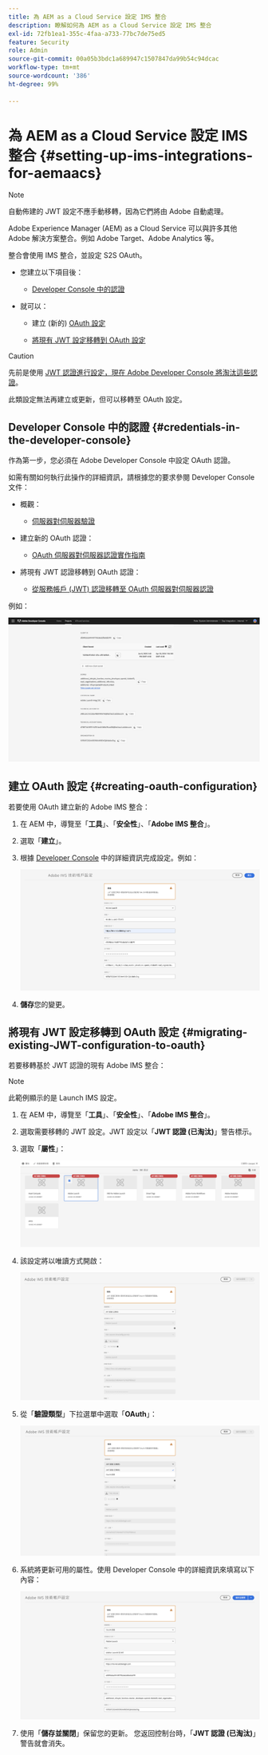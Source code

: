 ```yaml
---
title: 為 AEM as a Cloud Service 設定 IMS 整合
description: 瞭解如何為 AEM as a Cloud Service 設定 IMS 整合
exl-id: 72fb1ea1-355c-4faa-a733-77bc7de75ed5
feature: Security
role: Admin
source-git-commit: 00a05b3bdc1a689947c1507847da99b54c94dcac
workflow-type: tm+mt
source-wordcount: '386'
ht-degree: 99%

---
```


# 為 AEM as a Cloud Service 設定 IMS 整合 {#setting-up-ims-integrations-for-aemaacs}

>[!NOTE]
>
>自動佈建的 JWT 設定不應手動移轉，因為它們將由 Adobe 自動處理。

Adobe Experience Manager (AEM) as a Cloud Service 可以與許多其他 Adobe 解決方案整合。例如 Adobe Target、Adobe Analytics 等。

整合會使用 IMS 整合，並設定 S2S OAuth。

* 您建立以下項目後：

   * [Developer Console 中的認證](#credentials-in-the-developer-console)

* 就可以：

   * 建立 (新的) [OAuth 設定](#creating-oauth-configuration)

   * [將現有 JWT 設定移轉到 OAuth 設定](#migrating-existing-JWT-configuration-to-oauth)

>[!CAUTION]
>
>先前是使用 [JWT 認證進行設定，現在 Adobe Developer Console 將淘汰這些認證](/help/security/jwt-credentials-deprecation-in-adobe-developer-console.md)。
>
>此類設定無法再建立或更新，但可以移轉至 OAuth 設定。

## Developer Console 中的認證 {#credentials-in-the-developer-console}

作為第一步，您必須在 Adobe Developer Console 中設定 OAuth 認證。

如需有關如何執行此操作的詳細資訊，請根據您的要求參閱 Developer Console 文件：

* 概觀：

   * [伺服器對伺服器驗證](https://developer.adobe.com/developer-console/docs/guides/authentication/ServerToServerAuthentication/)

* 建立新的 OAuth 認證：

   * [OAuth 伺服器對伺服器認證實作指南](https://developer.adobe.com/developer-console/docs/guides/authentication/ServerToServerAuthentication/implementation)

* 將現有 JWT 認證移轉到 OAuth 認證：

   * [從服務帳戶 (JWT) 認證移轉至 OAuth 伺服器對伺服器認證](https://developer.adobe.com/developer-console/docs/guides/authentication/ServerToServerAuthentication/migration/)

例如：

![Developer Console 的 OAuth 認證](assets/ims-configuration-developer-console.png)

## 建立 OAuth 設定 {#creating-oauth-configuration}

若要使用 OAuth 建立新的 Adobe IMS 整合：

1. 在 AEM 中，導覽至「**工具**」、「**安全性**」、「**Adobe IMS 整合**」。

1. 選取「**建立**」。

1. 根據 [Developer Console](https://developer.adobe.com/developer-console/docs/guides/authentication/ServerToServerAuthentication/implementation) 中的詳細資訊完成設定。例如：

   ![建立 OAuth 設定](assets/ims-create-oauth-configuration.png)

1. **儲存**&#x200B;您的變更。

## 將現有 JWT 設定移轉到 OAuth 設定 {#migrating-existing-JWT-configuration-to-oauth}

若要移轉基於 JWT 認證的現有 Adobe IMS 整合：

>[!NOTE]
>
>此範例顯示的是 Launch IMS 設定。

1. 在 AEM 中，導覽至「**工具**」、「**安全性**」、「**Adobe IMS 整合**」。

1. 選取需要移轉的 JWT 設定。JWT 設定以「**JWT 認證 (已淘汰)**」警告標示。

1. 選取「**屬性**」：

   ![選取 JWT 設定](assets/ims-migrate-jwt-select-configuration.png)

1. 該設定將以唯讀方式開啟：

   ![設定屬性 - 唯讀](assets/ims-migrate-jwt-properties-read-only.png)

1. 從「**驗證類型**」下拉選單中選取「**OAuth**」：

   ![選取驗證類型](assets/ims-migrate-jwt-authentication-type.png)

1. 系統將更新可用的屬性。使用 Developer Console 中的詳細資訊來填寫以下內容：

   ![完整的 OAuth 詳細資訊](assets/ims-migrate-jwt-complete-oauth-details.png)

1. 使用「**儲存並關閉**」保留您的更新。
您返回控制台時，「**JWT 認證 (已淘汰)**」警告就會消失。
